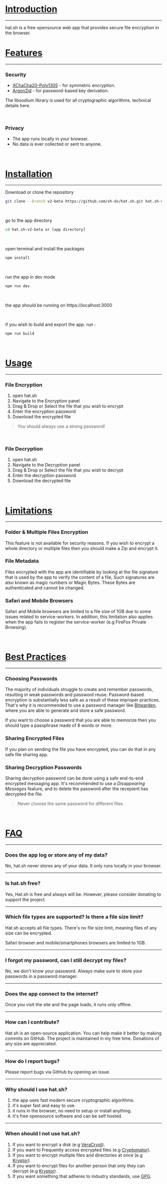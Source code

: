 # [Introduction](#introduction)
---

 hat.sh is a free opensource web app that provides secure file encryption in the browser. 
<br>




# [Features](#features)
---

### Security


- [XChaCha20-Poly1305] - for symmetric encryption.
- [Argon2id] - for password-based key derivation.


The libsodium library is used for all cryptographic algorithms. technical details here.

<br>

### Privacy

- The app runs locally in your browser.
- No data is ever collected or sent to anyone.​



[//]: # (links)

   [XChaCha20-Poly1305]: <https://libsodium.gitbook.io/doc/secret-key_cryptography/aead/chacha20-poly1305/xchacha20-poly1305_construction>
   [Argon2id]: <https://github.com/p-h-c/phc-winner-argon2>



<br>

# [Installation](#installation)
---

Download or clone the repository

```bash
git clone --branch v2-beta https://github.com/sh-dv/hat.sh.git hat.sh-v2-beta
```

<br>

go to the app directory

```bash
cd hat.sh-v2-beta or [app directory]
```

<br>

open terminal and install the packages

```bash
npm install
```

<br>

run the app in dev mode

```bash
npm run dev
```

<br>

the app should be running on https://localhost:3000


<br>

if you wish to build and export the app. run :

```bash
npm run build
```

<br>

# [Usage](#usage)
---

### File Encryption

1. open hat.sh
2. Navigate to the Encryption panel
3. Drag & Drop or Select the file that you wish to encrypt
4. Enter the encryption password
5. Download the encrypted file

>You should always use a strong password!

<br>

### File Decryption

1. open hat.sh
2. Navigate to the Decryption panel
3. Drag & Drop or Select the file that you wish to decrypt
4. Enter the decryption password
5. Download the decrypted file


<br>

# [Limitations](#limitations)
---

### Folder & Multiple Files Encryption

This feature is not available for security reasons. If you wish to encrypt a whole directory or multiple files then you should make a Zip and encrypt it.

### File Metadata

Files encrypted with the app are identifiable by looking at the file signature that is used by the app to verify the content of a file, Such signatures are also known as magic numbers or Magic Bytes. These Bytes are authenticated and cannot be changed. 


### Safari and Mobile Browsers

Safari and Mobile browsers are limited to a file size of 1GB due to some issues related to service-workers. In addition, this limitation also applies when the app fails to register the service-worker (e.g FireFox Private Browsing).


<br>

# [Best Practices](#best-practices)
---

### Choosing Passwords
The majority of individuals struggle to create and remember passwords, resulting in weak passwords and password reuse. Password-based encryption is substantially less safe as a result of these improper practices. That's why it is recommended to use a password manager like [Bitwarden](https://bitwarden.com/), where you are able to generate and store a safe password.

If you want to choose a password that you are able to memorize then you should type a passphrase made of 8 words or more.

### Sharing Encrypted Files

If you plan on sending the file you have encrypted, you can do that in any safe file sharing app.

### Sharing Decryption Passwords
Sharing decryption password can be done using a safe end-to-end encrypted messaging app. It's recommended to use a *Disappearing Messages* feature, and to delete the password after the recepient has decrypted the file. 

>Never choose the same password for different files.


<br>

# [FAQ](#faq)
---

### Does the app log or store any of my data?

No, hat.sh never stores any of your data. It only runs locally in your browser.

<hr style="height: 1px">

### Is hat.sh free?

Yes, Hat.sh is free and always will be. However, please consider donating to support the project.

<hr style="height: 1px">

### Which file types are supported? Is there a file size limit?

Hat.sh accepts all file types. There's no file size limit, meaning files of any size can be encrypted.

Safari browser and mobile/smartphones browsers are limited to 1GB.

<hr style="height: 1px">


### I forgot my password, can I still decrypt my files?

No, we don't know your password. Always make sure to store your passwords in a password manager.

<hr style="height: 1px">

### Does the app connect to the internet?

Once you visit the site and the page loads, it runs only offline.

<hr style="height: 1px">

### How can I contribute?

Hat.sh is an open-source application. You can help make it better by making commits on GitHub. The project is maintained in my free time. Donations of any size are appreciated.

<hr style="height: 1px">

### How do I report bugs?

Please report bugs via GitHub by opening an issue.

<hr style="height: 1px">

### Why should I use hat.sh?

1. the app uses fast modern secure cryptographic algorithms.
2. it's super fast and easy to use.
3. it runs in the browser, no need to setup or install anything.
4. it's free opensource software and can be self hosted.

<hr style="height: 1px">


### When should I not use hat.sh?

1. If you want to encrypt a disk (e.g [VeraCrypt](https://veracrypt.fr)).
2. If you want to Frequently access encrypted files (e.g [Cryptomator](https://cryptomator.org/)).
3. If you want to encrypt multiple files and directories at once (e.g [Kryptor](https://github.com/samuel-lucas6/Kryptor)).
4. If you want to encrypt files for another person that only they can decrypt (e.g [Kryptor](https://github.com/samuel-lucas6/Kryptor)).
5. If you want something that adheres to industry standards, use [GPG](https://gnupg.org/).

